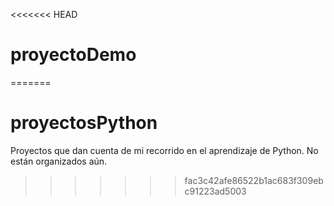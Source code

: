 <<<<<<< HEAD
# proyectoDemo
=======
# proyectosPython
Proyectos que dan cuenta de mi recorrido en el aprendizaje de Python. No están organizados aún.
>>>>>>> fac3c42afe86522b1ac683f309ebc91223ad5003
